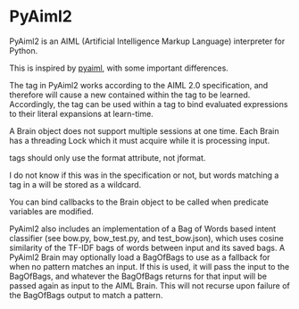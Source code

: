 # PyAiml2

PyAiml2 is an AIML (Artificial Intelligence Markup Language) interpreter for Python.

This is inspired by [pyaiml](https://github.com/creatorrr/pyAIML), with some important differences.

The <learn> tag in PyAiml2 works according to the AIML 2.0 specification, and therefore will
cause a new <category> contained within the tag to be learned. Accordingly, the <eval> tag can be
used within a <learn> tag to bind evaluated expressions to their literal expansions at learn-time.

A Brain object does not support multiple sessions at one time. Each Brain has a threading Lock
which it must acquire while it is processing input.

<date> tags should only use the format attribute, not jformat.

I do not know if this was in the specification or not, but words matching a <set> tag in a
<pattern> will be stored as a wildcard.

You can bind callbacks to the Brain object to be called when predicate variables are modified.

PyAiml2 also includes an implementation of a Bag of Words based intent classifier (see bow.py,
bow_test.py, and test_bow.json), which uses cosine similarity of the TF-IDF bags of words between
input and its saved bags. A PyAiml2 Brain may optionally load a BagOfBags to use as a fallback for
when no pattern matches an input. If this is used, it will pass the input to the BagOfBags, and
whatever the BagOfBags returns for that input will be passed again as input to the AIML Brain. This
will not recurse upon failure of the BagOfBags output to match a pattern.